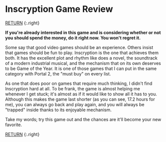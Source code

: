 # Inscryption Game Review

[RETURN](/games/)
{:.right}

**If you're already interested in this game and is considering whether or not you should spend the money, do it right now. You won't regret it.**

Some say that good video games should be an experience. Others insist that games should be fun to play. Inscryption is the one that achieves them both. It has the excellent plot and rhythm like does a novel, the soundtrack of a modern industrial musical, and the mechanism that on its own deserves to be Game of the Year. It is one of those games that I can put in the same category with Portal 2, the "must buy" on every list.

As one that does poor on games that require much thinking, I didn't find Inscryption hard at all. To be frank, the game is almost helping me whenever I get stuck; it's almost as if it would like to show all it has to you. Although this makes the game last shorter (as you can see, 17.2 hours for me), you can always go back and play again, and you will always be "trapped" inside thanks to its enjoyable mechanism.

Take my words; try this game out and the chances are it'll become your new favorite.

[RETURN](/games)
{:.right}